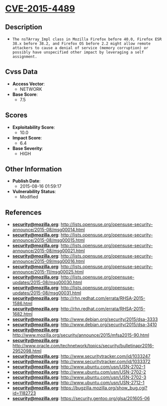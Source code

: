 
# [CVE-2015-4489](https://cve.mitre.org/cgi-bin/cvename.cgi?name=CVE-2015-4489)

## Description

- `The nsTArray_Impl class in Mozilla Firefox before 40.0, Firefox ESR 38.x before 38.2, and Firefox OS before 2.2 might allow remote attackers to cause a denial of service (memory corruption) or possibly have unspecified other impact by leveraging a self assignment.`

## Cvss Data

- **Access Vector**:
  - NETWORK
- **Base Score**:
  - 7.5

## Scores

- **Exploitability Score**:
  - 10.0
- **Impact Score**:
  - 6.4
- **Base Severity**:
  - HIGH

## Other Information

- **Publish Date**:
  - 2015-08-16 01:59:17
- **Vulnerability Status**:
  - Modified

## References

- **security@mozilla.org**: http://lists.opensuse.org/opensuse-security-announce/2015-08/msg00014.html
- **security@mozilla.org**: http://lists.opensuse.org/opensuse-security-announce/2015-08/msg00015.html
- **security@mozilla.org**: http://lists.opensuse.org/opensuse-security-announce/2015-08/msg00021.html
- **security@mozilla.org**: http://lists.opensuse.org/opensuse-security-announce/2015-09/msg00016.html
- **security@mozilla.org**: http://lists.opensuse.org/opensuse-security-announce/2015-11/msg00025.html
- **security@mozilla.org**: http://lists.opensuse.org/opensuse-updates/2015-08/msg00030.html
- **security@mozilla.org**: http://lists.opensuse.org/opensuse-updates/2015-08/msg00031.html
- **security@mozilla.org**: http://rhn.redhat.com/errata/RHSA-2015-1586.html
- **security@mozilla.org**: http://rhn.redhat.com/errata/RHSA-2015-1682.html
- **security@mozilla.org**: http://www.debian.org/security/2015/dsa-3333
- **security@mozilla.org**: http://www.debian.org/security/2015/dsa-3410
- **security@mozilla.org**: http://www.mozilla.org/security/announce/2015/mfsa2015-90.html
- **security@mozilla.org**: http://www.oracle.com/technetwork/topics/security/bulletinapr2016-2952098.html
- **security@mozilla.org**: http://www.securitytracker.com/id/1033247
- **security@mozilla.org**: http://www.securitytracker.com/id/1033372
- **security@mozilla.org**: http://www.ubuntu.com/usn/USN-2702-1
- **security@mozilla.org**: http://www.ubuntu.com/usn/USN-2702-2
- **security@mozilla.org**: http://www.ubuntu.com/usn/USN-2702-3
- **security@mozilla.org**: http://www.ubuntu.com/usn/USN-2712-1
- **security@mozilla.org**: https://bugzilla.mozilla.org/show_bug.cgi?id=1182723
- **security@mozilla.org**: https://security.gentoo.org/glsa/201605-06
